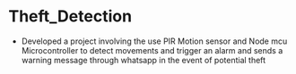 # Theft_Detection
- Developed a project involving the use PIR Motion sensor and Node mcu Microcontroller to detect movements and trigger an alarm and sends a warning message through whatsapp in the event of potential theft
